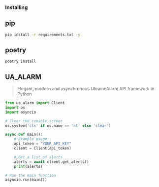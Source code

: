 ### Installing

## pip

``` bash
pip install -r requirements.txt -y
```

## poetry

``` bash
poetry install
```

## UA_ALARM

> Elegant, modern and asynchronous UkraineAlarm API framework in Python

``` python
from ua_alarm import Client
import os
import asyncio

# Clear the console screen
os.system('cls' if os.name == 'nt' else 'clear')

async def main():
    # Example usage:
    api_token = "YOUR_API_KEY"
    client = Client(api_token)

    # Get a list of alerts
    alerts = await client.get_alerts()
    print(alerts)

# Run the main function
asyncio.run(main())
```
